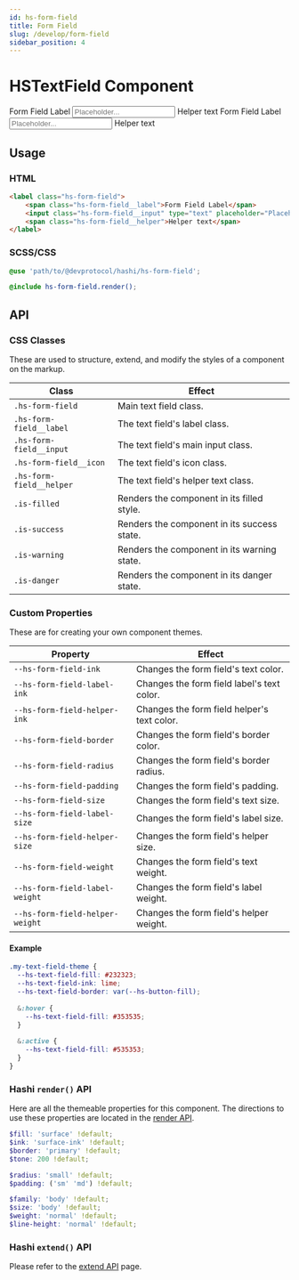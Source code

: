 ```yaml
---
id: hs-form-field
title: Form Field
slug: /develop/form-field
sidebar_position: 4
---
```

# HSTextField Component
<div class="hs-component-preview">
    <label class="hs-form-field">
        <span class="hs-form-field__label">Form Field Label</span>
        <input class="hs-form-field__input" type="text" placeholder="Placeholder..."/>
        <span class="hs-form-field__helper">Helper text</span>
    </label>
    <label class="hs-form-field is-danger">
        <span class="hs-form-field__label">Form Field Label</span>
        <input class="hs-form-field__input" type="text" placeholder="Placeholder..."/>
        <span class="hs-form-field__helper">Helper text</span>
    </label>
</div>

## Usage
### HTML
```html
<label class="hs-form-field">
    <span class="hs-form-field__label">Form Field Label</span>
    <input class="hs-form-field__input" type="text" placeholder="Placeholder..."/>
    <span class="hs-form-field__helper">Helper text</span>
</label>
```

### SCSS/CSS
```scss
@use 'path/to/@devprotocol/hashi/hs-form-field';

@include hs-form-field.render();
```

## API
### CSS Classes
These are used to structure, extend, and modify the styles of a component on the markup.

| Class                    | Effect                                      |
|--------------------------|---------------------------------------------|
| `.hs-form-field`         | Main text field class.                      |
| `.hs-form-field__label`  | The text field's label class.               |
| `.hs-form-field__input`  | The text field's main input class.          |
| `.hs-form-field__icon`   | The text field's icon class.                |
| `.hs-form-field__helper` | The text field's helper text class.         |
| `.is-filled`             | Renders the component in its filled style.  |
| `.is-success`            | Renders the component in its success state. |
| `.is-warning`            | Renders the component in its warning state. |
| `.is-danger`             | Renders the component in its danger state.  |

### Custom Properties
These are for creating your own component themes.

| Property                        | Effect                                      |
|---------------------------------|---------------------------------------------|
| `--hs-form-field-ink`           | Changes the form field's text color.        |
| `--hs-form-field-label-ink`     | Changes the form field label's text color.  |
| `--hs-form-field-helper-ink`    | Changes the form field helper's text color. |
| `--hs-form-field-border`        | Changes the form field's border color.      |
| `--hs-form-field-radius`        | Changes the form field's border radius.     |
| `--hs-form-field-padding`       | Changes the form field's padding.           |
| `--hs-form-field-size`          | Changes the form field's text size.         |
| `--hs-form-field-label-size`    | Changes the form field's label size.        |
| `--hs-form-field-helper-size`   | Changes the form field's helper size.       |
| `--hs-form-field-weight`        | Changes the form field's text weight.       |
| `--hs-form-field-label-weight`  | Changes the form field's label weight.      |
| `--hs-form-field-helper-weight` | Changes the form field's helper weight.     |

#### Example
```scss
.my-text-field-theme {
  --hs-text-field-fill: #232323;
  --hs-text-field-ink: lime;
  --hs-text-field-border: var(--hs-button-fill);
  
  &:hover {
    --hs-text-field-fill: #353535;
  }
  
  &:active {
    --hs-text-field-fill: #535353;
  }
}
```
### Hashi `render()` API
Here are all the themeable properties for this component. The directions to use these properties are located in
the [render API](index.md#modification-scss).

```scss
$fill: 'surface' !default;
$ink: 'surface-ink' !default;
$border: 'primary' !default;
$tone: 200 !default;

$radius: 'small' !default;
$padding: ('sm' 'md') !default;

$family: 'body' !default;
$size: 'body' !default;
$weight: 'normal' !default;
$line-height: 'normal' !default;
```

### Hashi `extend()` API
Please refer to the [extend API](../hs-core/core-apis/Extend.md) page.